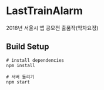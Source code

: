# LastTrainAlarm

 2018년 서울시 앱 공모전 출품작(막차요정)


## Build Setup
~~~
# install dependencies
npm install 

# 서버 돌리기
npm start 
~~~


